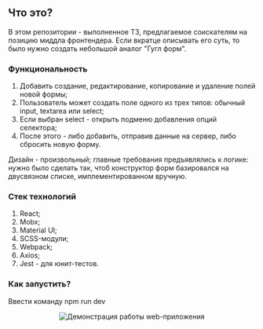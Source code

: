 ## Что это?

В этом репозитории - выполненное ТЗ, предлагаемое соискателям на позицию миддла фронтендера. Если вкратце описывать его суть, то было
нужно создать небольшой аналог "Гугл форм".

### Функциональность

1. Добавить создание, редактирование, копирование и удаление полей новой формы;
2. Пользователь может создать поле одного из трех типов: обычный input, textarea или select;
3. Если выбран select - открыть подменю добавления опций селектора;
4. После этого - либо добавить, отправив данные на сервер, либо сбросить новую форму.

Дизайн - произвольный; главные требования предъявлялись к логике: нужно было сделать так,
чтоб конструктор форм базировался на двусвязном списке, имплементированном вручную.

### Стек технологий

1. React;
2. Mobx;
3. Material UI;
4. SCSS-модули;
5. Webpack;
6. Axios;
7. Jest - для юнит-тестов.

### Как запустить?

Ввести команду npm run dev

<p align="center">
  <img src="https://media.giphy.com/media/3srg1Pao1iASsRH0tR/giphy.gif" alt="Демонстрация работы web-приложения" />
</p>
